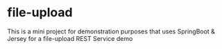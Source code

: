# file-upload
This is a mini project for demonstration purposes that uses SpringBoot &amp; Jersey for a file-upload REST Service demo
